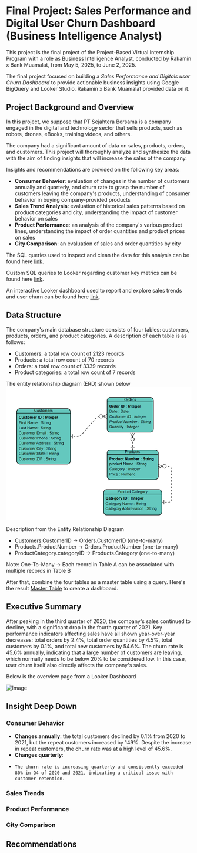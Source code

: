 # Final Project: Sales Performance and Digital User Churn Dashboard (Business Intelligence Analyst)

This project is the final project of the Project-Based Virtual Internship Program with a role as Business Intelligence Analyst, conducted by Rakamin x Bank Muamalat, from May 5, 2025, to June 2, 2025. 

The final project focused on building a _Sales Performance and Digitals user Churn Dashboard_ to provide actionable business insights using Google BigQuery and Looker Studio. Rakamin x Bank Muamalat provided data on it. 

## Project Background and Overview
In this project, we suppose that PT Sejahtera Bersama is a company engaged in the digital and technology sector that sells products, such as robots, drones, eBooks, training videos, and others. 

The company had a significant amount of data on sales, products, orders, and customers. This project will thoroughly analyze and synthesize the data with the aim of finding insights that will increase the sales of the company.

Insights and recommendations are provided on the following key areas:
- **Consumer Behavior**: evaluation of changes in the number of customers annually and quarterly, and churn rate to grasp the number of customers leaving the company's products, understanding of consumer behavior in buying company-provided products
- **Sales Trend Analysis**: evaluation of historical sales patterns based on product categories and city, understanding the impact of customer behavior on sales
- **Product Performance**: an analysis of the company's various product lines, understanding the impact of order quantities and product prices on sales  
- **City Comparison**: an evaluation of sales and order quantities by city

The SQL queries used to inspect and clean the data for this analysis can be found here [link](https://github.com/ATHIFAHS/BI-Analyst-Project-1/blob/784adb1cf0eaab6d85b31f78641e9d06d0bcd62c/BI%20Analyst%20Project%20Query.sql).

Custom SQL queries to Looker regarding customer key metrics can be found here [link](https://github.com/ATHIFAHS/BI-Analyst-Project-1/blob/d6bfa95e4b2ba9c135d08ce29b2b1790f58be105/Custom%20Query%20on%20Looker.txt).

An interactive Looker dashboard used to report and explore sales trends and user churn can be found here [link](https://github.com/ATHIFAHS/BI-Analyst-Project-1/blob/97dfa8954f142bfbba062c7e86674e2ec9e834ef/Sales%20Performance%20and%20Digitals%20User%20Churn%20Dashboard.pdf).

## Data Structure
The company's main database structure consists of four tables: customers, products, orders, and product categories. A description of each table is as follows:
- Customers: a total row count of 2123 records
- Products: a total row count of 70 records
- Orders: a total row count of 3339 records
- Product categories: a total row count of 7 records

The entity relationship diagram (ERD) shown below
![image alt](https://github.com/ATHIFAHS/BI-Analyst-Project-1/blob/3024ace79d2bd0aecf468381cdbaf07029911d97/ERD.png)

Description from the Entity Relationship Diagram
- Customers.CustomerID → Orders.CustomerID (one-to-many)
- Products.ProductNumber → Orders.ProductNumber (one-to-many)
- ProductCategory.categoryID → Products.Category (one-to-many)

Note: One-To-Many → Each record in Table A can be associated with multiple records in Table B

After that, combine the four tables as a master table using a query. Here's the result [Master Table](https://github.com/ATHIFAHS/BI-Analyst-Project-1/blob/40029726a4b9d022bc6a1a6ad8d10ebab8c31220/master%20table.csv) to create a dashboard.

## Executive Summary
After peaking in the third quarter of 2020, the company's sales continued to decline, with a significant drop in the fourth quarter of 2021. Key performance indicators affecting sales have all shown year-over-year decreases: total orders by 2.4%, total order quantities by 4.5%, total customers by 0.1%, and total new customers by 54.6%. The churn rate is 45.6% annually, indicating that a large number of customers are leaving, which normally needs to be below 20% to be considered low.  In this case, user churn itself also directly affects the company's sales. 

Below is the overview page from a Looker Dashboard 

![Image](https://github.com/user-attachments/assets/09d2bd2d-70c0-4aee-9fd3-849efc573529)

## Insight Deep Down
### Consumer Behavior 
- **Changes annually**: the total customers declined by 0.1% from 2020 to 2021, but the repeat customers increased by 149%. Despite the increase in repeat customers, the churn rate was at a high level of 45.6%. 
- **Changes quarterly**:
-     The churn rate is increasing quarterly and consistently exceeded 80% in Q4 of 2020 and 2021, indicating a critical issue with customer retention.

### Sales Trends

### Product Performance

### City Comparison

## Recommendations
